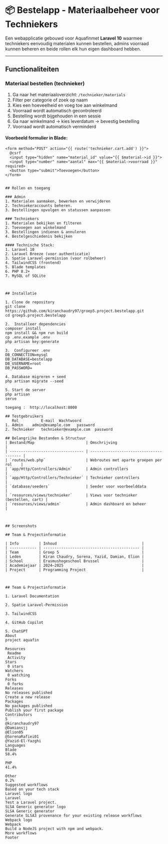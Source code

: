 # 📦 Bestelapp - Materiaalbeheer voor Techniekers

Een webapplicatie gebouwd voor Aquafinmet  **Laravel 10** waarmee techniekers eenvoudig materialen kunnen bestellen, admins voorraad kunnen beheren en beide rollen elk hun eigen dashboard hebben.

---

## Functionaliteiten

### Materiaal bestellen (technieker)

1. Ga naar het materiaaloverzicht: `/technieker/materials`
2. Filter per categorie of zoek op naam
3. Kies een hoeveelheid en voeg toe aan winkelmand
4. Voorraad wordt automatisch gecontroleerd
5. Bestelling wordt bijgehouden in een sessie
6. Ga naar winkelmand → kies leverdatum → bevestig bestelling
7. Voorraad wordt automatisch verminderd

#### Voorbeeld formulier in Blade:

```blade
<form method="POST" action="{{ route('technieker.cart.add') }}">
  @csrf
  <input type="hidden" name="material_id" value="{{ $material->id }}">
  <input type="number" name="aantal" max="{{ $material->voorraad }}" required>
  <button type="submit">Toevoegen</button>
</form>


## Rollen en toegang

### Admin
1. Materialen aanmaken, bewerken en verwijderen
2. Techniekeraccounts beheren.
3. Bestellingen opvolgen en statussen aanpassen

### Techniekers
1. Materialen bekijken en filteren
2. Toevoegen aan winkelmand
3. Bestellingen indienen & annuleren
4. Bestelgeschiedenis bekijken

#### Technische Stack:
1. Laravel 10 
2. Laravel Breeze (voor authenticatie)
3. Spatie Laravel-permission (voor rolbeheer)
4. TailwindCSS (frontend)
5. Blade templates
6. PHP 8.2+
7. MySQL of SQLite



## Installatie

1. Clone de repository
git clone https://github.com/kiranchaudry97/groep5.project.bestelapp.git
cd groep5.project.bestelapp

2.  Installeer dependencies
composer install
npm install && npm run build
cp .env.example .env
php artisan key:generate

3.  Configureer .env
DB_CONNECTION=mysql
DB_DATABASE=bestelapp
DB_USERNAME=root
DB_PASSWORD=

4. Database migreren + seed
php artisan migrate --seed

5. Start de server
php artisan 
serve

toegang :  http://localhost:8000

## Testgebruikers
   Rol	        E-mail	Wachtwoord
1. Admin	admin@example.com	password
2. Technieker	technieker@example.com	password

## Belangrijke Bestanden & Structuur
| Bestand/Map                       | Omschrijving                            |
| --------------------------------- | --------------------------------------- |
| `routes/web.php`                  | Webroutes met aparte groepen per rol    |
| `app/Http/Controllers/Admin`      | Admin controllers                       |
| `app/Http/Controllers/Technieker` | Technieker controllers                  |
| `database/seeders`                | Seeder voor voorbeelddata               |
| `resources/views/technieker`      | Views voor technieker (bestellen, cart) |
| `resources/views/admin`           | Admin dashboard en beheer               |



## Screenshots

## Team & Projectinformatie

| Info         | Inhoud                                      |
| ------------ | ------------------------------------------- |
| Team         | Groep 5                                     |
| Leden        | Kiran Chaudry, Sorena, Yazid, Damian, Elion |
| School       | Erasmushogeschool Brussel                   |
| Academiejaar | 2024–2025                                   |
| Project      | Programming Project                         |



## Team & Projectinformatie

1. Laravel Documentation

2. Spatie Laravel-Permission

3. TailwindCSS

4. GitHub Copilot

5. ChatGPT
About
project aquafin

Resources
 Readme
 Activity
Stars
 0 stars
Watchers
 0 watching
Forks
 0 forks
Releases
No releases published
Create a new release
Packages
No packages published
Publish your first package
Contributors
5
@kiranchaudry97
@Damiansjj
@Elion05
@SorenaRafiei01
@Yazid-El-Yazghi
Languages
Blade
58.4%
 
PHP
41.4%
 
Other
0.2%
Suggested workflows
Based on your tech stack
Laravel logo
Laravel
Test a Laravel project.
SLSA Generic generator logo
SLSA Generic generator
Generate SLSA3 provenance for your existing release workflows
Webpack logo
Webpack
Build a NodeJS project with npm and webpack.
More workflows
Footer
